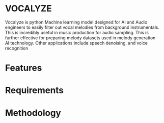 # VOCALYZE
Vocalyze is python Machine learning model designed for AI and Audio engineers to easily filter out vocal melodies from background instrumentals. This is incredibly useful in music production for audio sampling. This is further effective for preparing melody datasets used in melody generation AI technology. Other applications include speech denoising, and voice recognition

# Features


# Requirements

# Methodology
